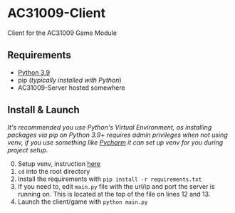 # AC31009-Client
Client for the AC31009 Game Module

## Requirements

- [Python 3.9](https://www.python.org/)
- pip (*typically installed with Python*)
- AC31009-Server hosted somewhere

## Install & Launch

*It's recommended you use Python's Virtual Environment, as installing packages via pip on Python 3.9+ requires admin
privileges when not using venv, if you use something like [Pycharm](https://www.jetbrains.com/pycharm/) it can set up venv for you during
project setup.*

0. Setup venv, instruction [here](https://packaging.python.org/guides/installing-using-pip-and-virtual-environments/)
1. `cd` into the root directory
2. Install the requirements with `pip install -r requirements.txt`
3. If you need to, edit `main.py` file with the url/ip and port the server is running on. This is located at the
   top of the file on lines 12 and 13.
4. Launch the client/game with `python main.py`

